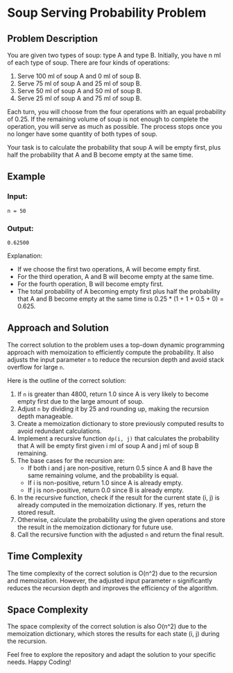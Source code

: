 # Soup Serving Probability Problem

## Problem Description

You are given two types of soup: type A and type B. Initially, you have n ml of each type of soup. There are four kinds of operations:

1. Serve 100 ml of soup A and 0 ml of soup B.
2. Serve 75 ml of soup A and 25 ml of soup B.
3. Serve 50 ml of soup A and 50 ml of soup B.
4. Serve 25 ml of soup A and 75 ml of soup B.

Each turn, you will choose from the four operations with an equal probability of 0.25. If the remaining volume of soup is not enough to complete the operation, you will serve as much as possible. The process stops once you no longer have some quantity of both types of soup.

Your task is to calculate the probability that soup A will be empty first, plus half the probability that A and B become empty at the same time.

## Example

### Input:
```
n = 50
```

### Output:
```
0.62500
```

Explanation:
- If we choose the first two operations, A will become empty first.
- For the third operation, A and B will become empty at the same time.
- For the fourth operation, B will become empty first.
- The total probability of A becoming empty first plus half the probability that A and B become empty at the same time is 0.25 * (1 + 1 + 0.5 + 0) = 0.625.

## Approach and Solution

The correct solution to the problem uses a top-down dynamic programming approach with memoization to efficiently compute the probability. It also adjusts the input parameter `n` to reduce the recursion depth and avoid stack overflow for large `n`.

Here is the outline of the correct solution:

1. If `n` is greater than 4800, return 1.0 since A is very likely to become empty first due to the large amount of soup.
2. Adjust `n` by dividing it by 25 and rounding up, making the recursion depth manageable.
3. Create a memoization dictionary to store previously computed results to avoid redundant calculations.
4. Implement a recursive function `dp(i, j)` that calculates the probability that A will be empty first given i ml of soup A and j ml of soup B remaining.
5. The base cases for the recursion are:
   - If both i and j are non-positive, return 0.5 since A and B have the same remaining volume, and the probability is equal.
   - If i is non-positive, return 1.0 since A is already empty.
   - If j is non-positive, return 0.0 since B is already empty.
6. In the recursive function, check if the result for the current state (i, j) is already computed in the memoization dictionary. If yes, return the stored result.
7. Otherwise, calculate the probability using the given operations and store the result in the memoization dictionary for future use.
8. Call the recursive function with the adjusted `n` and return the final result.

## Time Complexity

The time complexity of the correct solution is O(n^2) due to the recursion and memoization. However, the adjusted input parameter `n` significantly reduces the recursion depth and improves the efficiency of the algorithm.

## Space Complexity

The space complexity of the correct solution is also O(n^2) due to the memoization dictionary, which stores the results for each state (i, j) during the recursion.

Feel free to explore the repository and adapt the solution to your specific needs. Happy Coding!